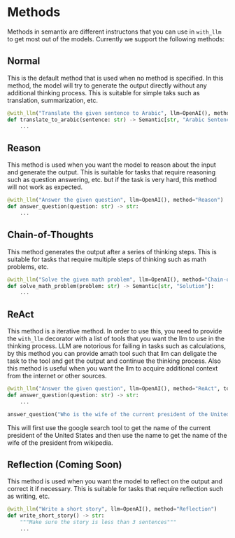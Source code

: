 # Methods

Methods in semantix are different instructons that you can use in `with_llm` to get most out of the models. Currently we support the following methods:

## Normal

This is the default method that is used when no method is specified. In this method, the model will try to generate the output directly without any additional thinking process.
This is suitable for simple taks such as translation, summarization, etc.

```python
@with_llm("Translate the given sentence to Arabic", llm=OpenAI(), method="Normal")
def translate_to_arabic(sentence: str) -> Semantic[str, "Arabic Sentence"]:
    ...
```

## Reason

This method is used when you want the model to reason about the input and generate the output. This is suitable for tasks that require reasoning such as question answering, etc. but if the task is very hard, this method will not work as expected.

```python
@with_llm("Answer the given question", llm=OpenAI(), method="Reason")
def answer_question(question: str) -> str:
    ...
```

## Chain-of-Thoughts

This method generates the output after a series of thinking steps. This is suitable for tasks that require multiple steps of thinking such as math problems, etc.

```python
@with_llm("Solve the given math problem", llm=OpenAI(), method="Chain-of-Thoughts")
def solve_math_problem(problem: str) -> Semantic[str, "Solution"]:
    ...
```

## ReAct

This method is a iterative method. In order to use this, you need to provide the `with_llm` decorator with a list of tools that you want the llm to use in the thinking process. LLM are notorious for failing in tasks such as calculations, by this method you can provide amath tool such that llm can deligate the task to the tool and get the output and continue the thinking process. Also this method is useful when you want the llm to acquire additional context from the internet or other sources.

```python
@with_llm("Answer the given question", llm=OpenAI(), method="ReAct", tools=[google_search, wikipedia_summary])
def answer_question(question: str) -> str:
    ...

answer_question("Who is the wife of the current president of the United States?")
```

This will first use the google search tool to get the name of the current president of the United States and then use the name to get the name of the wife of the president from wikipedia.

## Reflection (Coming Soon)

This method is used when you want the model to reflect on the output and correct it if necessary. This is suitable for tasks that require reflection such as writing, etc.

```python
@with_llm("Write a short story", llm=OpenAI(), method="Reflection")
def write_short_story() -> str:
    """Make sure the story is less than 3 sentences"""
    ...
```
